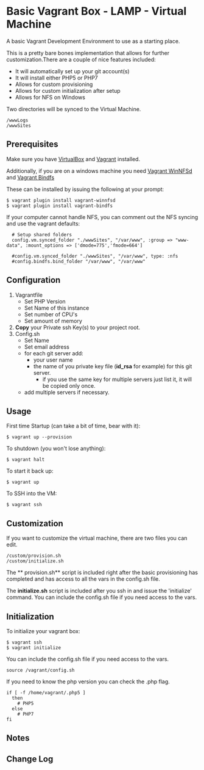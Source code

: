 # Basic Vagrant Box  - LAMP - Virtual Machine
A basic Vagrant Development Environment to use as a starting place.

This is a pretty bare bones implementation that allows for further customization.There are a couple of nice features included:
- It will automatically set up your git account(s)
- It will install either PHP5 or PHP7
- Allows for custom provisioning
- Allows for custom initialization after setup
- Allows for NFS on Windows

Two directories will be synced to the Virtual Machine.
```
/wwwLogs
/wwwSites
```
## Prerequisites

Make sure you have [VirtualBox](https://www.virtualbox.org/wiki/Downloads) and [Vagrant](https://www.vagrantup.com/) installed.

Additionally, if you are on a windows machine you need [Vagrant WinNFSd](https://github.com/winnfsd/vagrant-winnfsd) and [Vagrant Bindfs](https://github.com/gael-ian/vagrant-bindfs)

These can be installed by issuing the following at your prompt:
```
$ vagrant plugin install vagrant-winnfsd
$ vagrant plugin install vagrant-bindfs
```
If your computer cannot handle NFS, you can comment out the NFS syncing and use the vagrant defaults:
```
  # Setup shared folders
  config.vm.synced_folder "./wwwSites", "/var/www", :group => "www-data", :mount_options => ['dmode=775','fmode=664']

  #config.vm.synced_folder "./wwwSites", "/var/www", type: :nfs
  #config.bindfs.bind_folder "/var/www", "/var/www"
```
    
## Configuration
1. Vagrantfile
	- Set PHP Version
	- Set Name of this instance
	- Set number of CPU's
	- Set amount of memory
2. **Copy** your Private ssh Key(s) to your project root.
3. Config.sh
	- Set Name
    - Set email address
	- for each git server add:
		-  your user name
		-  the name of you private key file (**id_rsa** for example) for this git server.
			- if you use the same key for multiple servers just list it, it will be copied only once. 
	- add multiple servers if necessary.

## Usage
First time Startup (can take a bit of time, bear with it):
```
$ vagrant up --provision
```
To shutdown (you won't lose anything):
```
$ vagrant halt
```
To start it back up:
```
$ vagrant up
```
To SSH into the VM:
```
$ vagrant ssh
```
## Customization
If you want to customize the virtual machine, there are two files you can edit.
```
/custom/provision.sh
/custom/initialize.sh
```
The ** provision.sh** script is included right after the basic provisioning has completed and has access to all the vars in the config.sh file.

The **initialize.sh** script is included after you ssh in and issue the 'initialize' command. You can include the config.sh file if you need access to the vars.

## Initialization
To initialize your vagrant box:
```
$ vagrant ssh
$ vagrant initialize
```
 You can include the config.sh file if you need access to the vars.
```
source /vagrant/config.sh
```
If you need to know the php version you can check the .php flag.
```
if [ -f /home/vagrant/.php5 ]
  then
    # PHP5
  else
    # PHP7
fi
```

## Notes

## Change Log






